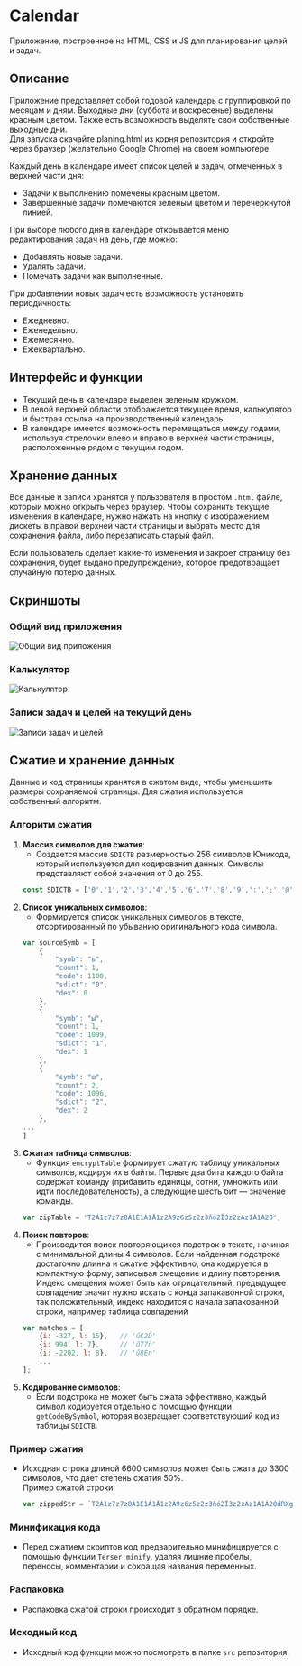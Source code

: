 # Calendar
Приложение, построенное на HTML, CSS и JS для планирования целей и задач.

## Описание
Приложение представляет собой годовой календарь с группировкой по месяцам и дням. Выходные дни (суббота и воскресенье) выделены красным цветом. Также есть возможность выделять свои собственные выходные дни.  
Для запуска скачайте planing.html из корня репозитория и откройте через браузер (желательно Google Chrome) на своем компьютере.

Каждый день в календаре имеет список целей и задач, отмеченных в верхней части дня:
- Задачи к выполнению помечены красным цветом.
- Завершенные задачи помечаются зеленым цветом и перечеркнутой линией.

При выборе любого дня в календаре открывается меню редактирования задач на день, где можно:
- Добавлять новые задачи.
- Удалять задачи.
- Помечать задачи как выполненные.

При добавлении новых задач есть возможность установить периодичность:
- Ежедневно.
- Еженедельно.
- Ежемесячно.
- Ежеквартально.

## Интерфейс и функции
- Текущий день в календаре выделен зеленым кружком.
- В левой верхней области отображается текущее время, калькулятор и быстрая ссылка на производственный календарь.
- В календаре имеется возможность перемещаться между годами, используя стрелочки влево и вправо в верхней части страницы, расположенные рядом с текущим годом.

## Хранение данных
Все данные и записи хранятся у пользователя в простом `.html` файле, который можно открыть через браузер. Чтобы сохранить текущие изменения в календаре, нужно нажать на кнопку с изображением дискеты в правой верхней части страницы и выбрать место для сохранения файла, либо перезаписать старый файл.

Если пользователь сделает какие-то изменения и закроет страницу без сохранения, будет выдано предупреждение, которое предотвращает случайную потерю данных.

## Скриншоты
### Общий вид приложения
![Общий вид приложения](misc/view.png)

### Калькулятор
![Калькулятор](misc/calc.png)

### Записи задач и целей на текущий день
![Записи задач и целей](misc/day.png)

## Сжатие и хранение данных

Данные и код страницы хранятся в сжатом виде, чтобы уменьшить размеры сохраняемой страницы. Для сжатия используется собственный алгоритм.

### Алгоритм сжатия

1. **Массив символов для сжатия**:
   - Создается массив `SDICTB` размерностью 256 символов Юникода, который используется для кодирования данных. Символы представляют собой значения от 0 до 255.
    ```js
    const SDICTB = ['0','1','2','3','4','5','6','7','8','9',':',';','@','A','B','C','D','E','F','G','H','I','J','K','L','M','N','O','P','Q','R','S','T','U','V','W','X','Y','Z','[','a','b','c','d','e','f','g','h','i','j','k','l','m','n','o','p','q','r','s','t','u','v','w','x','y','z','À','Á','Â','Ã','Ä','Å','Æ','Ç','È','É','Ê','Ë','Ì','Í','Î','Ï','Ð','Ñ','Ò','Ó','Ô','Õ','Ö','Ø','Ù','Ú','Û','Ü','Ý','Þ','ß','à','á','â','ã','ä','å','æ','ç','è','é','ê','ë','ì','í','î','ï','ð','ñ','ò','ó','ô','õ','ö','÷','ø','ù','ú','û','ü','ý','þ','ÿ','Ā','ā','Ă','ă','Ą','ą','Ć','ć','Ĉ','ĉ','Ċ','ċ','Č','č','Ď','ď','Đ','đ','Ē','ē','Ĕ','ĕ','Ė','ė','Ę','ę','Ě','ě','Ĝ','ĝ','Ğ','ğ','Ġ','ġ','Ģ','ģ','Ĥ','ĥ','Ħ','ħ','Ĩ','ĩ','Ī','ī','Ĭ','ĭ','Į','į','İ','Ĳ','ĳ','Ĵ','ĵ','Ķ','ķ','ĸ','Ĺ','ĺ','Ļ','ļ','Ľ','ľ','Ŀ','ŀ','Ł','ł','Ń','ń','Ņ','ņ','Ň','ň','ŉ','Ŋ','ŋ','Ō','ō','Ŏ','ŏ','Ő','ő','Œ','œ','Ŕ','ŕ','Ŗ','ŗ','Ř','ř','Ś','ś','Ŝ','ŝ','Ş','ş','Š','š','Ţ','ţ','Ť','ť','Ŧ','ŧ','Ũ','ũ','Ū','ū','Ŭ','ŭ','Ů','ů','Ű','ű','Ų','ų','Ŵ','ŵ','Ŷ','ŷ','Ÿ','Ź','ź','Ż','ż','Ž','ž','ſ'];
    ```
2. **Список уникальных символов**:
   - Формируется список уникальных символов в тексте, отсортированный по убыванию оригинального кода символа.
    ```js
    var sourceSymb = [
        {
            "symb": "ь",
            "count": 1,
            "code": 1100,
            "sdict": "0",
            "dex": 0
        },
        {
            "symb": "ы",
            "count": 1,
            "code": 1099,
            "sdict": "1",
            "dex": 1
        },
        {
            "symb": "ш",
            "count": 2,
            "code": 1096,
            "sdict": "2",
            "dex": 2
        },
    ...
    ]
    ```
3. **Сжатая таблица символов**:
   - Функция `encryptTable` формирует сжатую таблицу уникальных символов, кодируя их в байты. Первые два бита каждого байта содержат команду (прибавить единицы, сотни, умножить или идти последовательность), а следующие шесть бит — значение команды.
    ```js
    var zipTable = 'T2Á1z7z7z8Á1É1Á1Å1z2À9z6z5z2z3ňó2Ï3z2zAz1À1À20';
    ```
4. **Поиск повторов**:
   - Производится поиск повторяющихся подстрок в тексте, начиная с минимальной длины 4 символов. Если найденная подстрока достаточно длинна и сжатие эффективно, она кодируется в компактную форму, записывая смещение и длину повторения.  
    Индекс смещения может быть как отрицательный, предыдущее совпадение значит нужно искать с конца запакавонной строки, так положительный, индекс находится с начала запакованной строки, например таблица совпадений
    ```js
    var matches = [
        {i: -327, l: 15},   // 'űC2Ď'
        {i: 994, l: 7},     // 'ű77ń'
        {i: -2202, l: 8},   // 'ű8En'
        ...
    ];
    ```
1. **Кодирование символов**:
   - Если подстрока не может быть сжата эффективно, каждый символ кодируется отдельно с помощью функции `getCodeBySymbol`, которая возвращает соответствующий код из таблицы `SDICTB`.

### Пример сжатия

- Исходная строка длиной 6600 символов может быть сжата до 3300 символов, что дает степень сжатия 50%.  
  Пример сжатой строки:
    ```js
    var zippedStr = `T2Á1z7z7z8Á1É1Á1Å1z2À9z6z5z2z3ňó2Ï3z2zAz1À1À20dRXgSaWXÊSÉNQiUÎUÆarÌÌÆliÆTkrŰ@0adÊÍSMMÌTSUaXcÌÍrSOVeWdÎSÉUeSRUXÎgWXTWZeÄZWcÊÌJ2CHAIÍÎKE87IGC@0:9Î8E7EFI:IÎ6579AIÌÉtŰ4LXÆUrlkÆarÃtdWUÊXrÃtXsSÄZeXcSbtXÇÇŰ6HireÄaXfePndÊSlXkÉtadÊÅÂrriŰUăEF6AID4E;1BÎ6C;G9@ÎGÎC639F:9BŰ6ŦEÌŰ5ĠÃrraÉariÆUÄVRTbÊiÉteZTeÎadÊiqqxrrÀÉaÈrÂvÁjiŰClÁÉaÇrÂÃÃÈÊÂÁwjŰEðÂŰ4xxzŰ7îŰ5ÎÊiqÃÉÉhUei[ű51JtiqÃtiÅÅÉaÇÇű811aÉLLű61ąlUÄUeQeUTeÊÉÄYiVÊÊÊSÆXÉrqÊNTOYhumŰ5ãÄdUWYobiUoWfeÊSÉÆgWfeuSÆTfagSuelXkÆfePuXLÉÉÉÆXkLŰ4ÅWrerqiÄdaXfÊÊSrqSÄfePrreÉÉÄŰ4ĵtadÊiÉNdWUÊUrTÇÂtUű:1cUű81yZűA1ÐUű61íZqqzrrÂyŰ6ÅdrÂÇÊÀËZqqÁÉÆfŰ7OÉÆgrXÊSÄTRhŰ6áÊUÇÂÆUÇÂÇdÉÉÆcŰFrÇdŰ6vÇfÉÆÍÃÉtcrcqrÃpcuaű71bÇcÆaÇraŰ;ìcÆcÇgÉÆUÇrdÇfLű62įÇrWÊZÉű72ķÎaLL`
    ```
### Минификация кода

- Перед сжатием скриптов код предварительно минифицируется с помощью функции `Terser.minify`, удаляя лишние пробелы, переносы, комментарии и сокращая названия переменных.

### Распаковка

- Распаковка сжатой строки происходит в обратном порядке.

### Исходный код

- Исходный код функции можно посмотреть в папке `src` репозитория.
